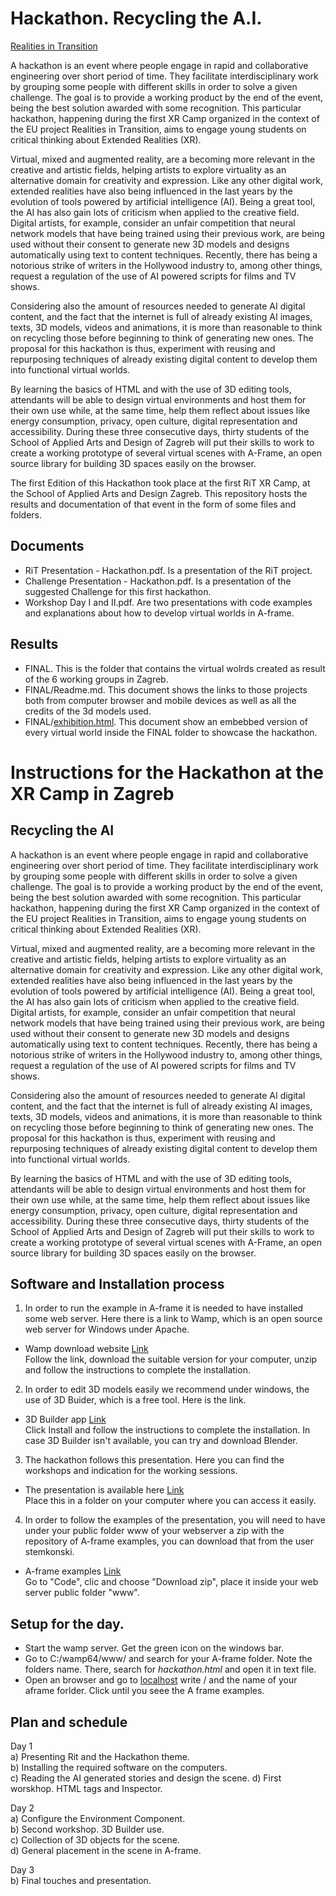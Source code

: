 # Hackathon. Recycling the A.I.
[Realities in Transition](https://www.realities-in-transition.eu/)

A hackathon is an event where people engage in rapid and collaborative engineering over short period of time. They facilitate interdisciplinary work by grouping some people with different skills in order to solve a given challenge. The goal is to provide a working product by the end of the event, being the best solution awarded with some recognition. This particular hackathon, happening during the first XR Camp organized in the context of the EU project Realities in Transition, aims to engage young students on critical thinking about Extended Realities (XR).

Virtual, mixed and augmented reality, are a becoming more relevant in the creative and artistic fields, helping artists to explore virtuality as an alternative domain for creativity and expression. Like any other digital work, extended realities have also being influenced in the last years by the evolution of tools powered by artificial intelligence (AI). Being a great tool, the AI has also gain lots of criticism when applied to the creative field. Digital artists, for example, consider an unfair competition that neural network models that have being trained using their previous work, are being used without their consent to generate new 3D models and designs automatically using text to content techniques. Recently, there has being a notorious strike of writers in the Hollywood industry to, among other things, request a regulation of the use of AI powered scripts for films and TV shows.

Considering also the amount of resources needed to generate AI digital content, and the fact that the internet is full of already existing AI images, texts, 3D models, videos and animations, it is more than reasonable to think on recycling those before beginning to think of generating new ones. The proposal for this hackathon is thus, experiment with reusing and repurposing techniques of already existing digital content to develop them into functional virtual worlds.

By learning the basics of HTML and with the use of 3D editing tools, attendants will be able to design virtual environments and host them for their own use while, at the same time, help them reflect about issues like energy consumption, privacy, open culture, digital representation and accessibility. During these three consecutive days, thirty students of the School of Applied Arts and Design of Zagreb will put their skills to work to create a working prototype of several virtual scenes with A-Frame, an open source library for building 3D spaces easily on the browser.

The first Edition of this Hackathon took place at the first RiT XR Camp, at the School of Applied Arts and Design Zagreb. This repository hosts the results and documentation of that event in the form of some files and folders. 

## Documents
* RiT Presentation - Hackathon.pdf. Is a presentation of the RiT project.
* Challenge Presentation - Hackathon.pdf. Is a presentation of the suggested Challenge for this first hackathon.
* Workshop Day I and II.pdf. Are two presentations with code examples and explanations about how to develop virtual worlds in A-frame.

## Results
* FINAL. This is the folder that contains the virtual wolrds created as result of the 6 working groups in Zagreb.
* FINAL/Readme.md. This document shows the links to those projects both from computer browser and mobile devices as well as all the credits of the 3d models used.
* FINAL/[exhibition.html](https://laverbenaelectronica.github.io/vr/hackaton/FINAL/exhibition.html). This document show an embebbed version of every virtual world inside the FINAL folder to showcase the hackathon.
# Instructions for the Hackathon at the XR Camp in Zagreb

## Recycling the AI

A hackathon is an event where people engage in rapid and collaborative engineering over short period of time. They facilitate interdisciplinary work by grouping some people with different skills in order to solve a given challenge. The goal is to provide a working product by the end of the event, being the best solution awarded with some recognition. This particular hackathon, happening during the first XR Camp organized in the context of the EU project Realities in Transition, aims to engage young students on critical thinking about Extended Realities (XR).

Virtual, mixed and augmented reality, are a becoming more relevant in the creative and artistic fields, helping artists to explore virtuality as an alternative domain for creativity and expression. Like any other digital work, extended realities have also being influenced in the last years by the evolution of tools powered by artificial intelligence (AI). Being a great tool, the AI has also gain lots of criticism when applied to the creative field. Digital artists, for example, consider an unfair competition that neural network models that have being trained using their previous work, are being used without their consent to generate new 3D models and designs automatically using text to content techniques. Recently, there has being a notorious strike of writers in the Hollywood industry to, among other things, request a regulation of the use of AI powered scripts for films and TV shows.

Considering also the amount of resources needed to generate AI digital content, and the fact that the internet is full of already existing AI images, texts, 3D models, videos and animations, it is more than reasonable to think on recycling those before beginning to think of generating new ones. The proposal for this hackathon is thus, experiment with reusing and repurposing techniques of already existing digital content to develop them into functional virtual worlds.

By learning the basics of HTML and with the use of 3D editing tools, attendants will be able to design virtual environments and host them for their own use while, at the same time, help them reflect about issues like energy consumption, privacy, open culture, digital representation and accessibility. During these three consecutive days, thirty students of the School of Applied Arts and Design of Zagreb will put their skills to work to create a working prototype of several virtual scenes with A-Frame, an open source library for building 3D spaces easily on the browser.

## Software and Installation process

1) In order to run the example in A-frame it is needed to have installed some web server. Here there is a link to Wamp, which is an open source web server for Windows under Apache.
- Wamp download website [Link](https://www.wampserver.com/en/)  
Follow the link, download the suitable version for your computer, unzip and follow the instructions to complete the installation.

2) In order to edit 3D models easily we recommend under windows, the use of 3D Buider, which is a free tool. Here is the link.
- 3D Builder app [Link](https://apps.microsoft.com/detail/3d-builder/9WZDNCRFJ3T6)  
Click Install and follow the instructions to complete the installation. In case 3D Builder isn't available, you can try and download Blender.

3) The hackathon follows this presentation. Here you can find the workshops and indication for the working sessions. 
- The presentation is available here [Link](https://www.realities-in-transition.eu/workshop/guideline-how-do-you-organise-an-recycling-the-ai-hackathon/)  
Place this in a folder on your computer where you can access it easily.

4) In order to follow the examples of the presentation, you will need to have under your public folder www of your webserver a zip with the repository of A-frame examples, you can download that from the user stemkonski.
- A-frame examples [Link](https://github.com/stemkoski/A-Frame-Examples)  
Go to "Code", clic and choose "Download zip", place it inside your web server public folder "www".

## Setup for the day.
- Start the wamp server. Get the green icon on the windows bar.    
- Go to C:/wamp64/www/ and search for your A-frame folder. Note the folders name. There, search for *hackathon.html* and open it in text file.     
- Open an browser and go to [localhost](http://localhost/) write / and the name of your aframe forlder. Click until you seee the A frame examples.

## Plan and schedule
Day 1  
a) Presenting Rit and the Hackathon theme.   
b) Installing the required software on the computers.   
c) Reading the AI generated stories and design the scene.
d) First worskhop. HTML tags and Inspector.   

Day 2  
a) Configure the Environment Component.     
b) Second workshop. 3D Builder use.  
c) Collection of 3D objects for the scene.  
d) General placement in the scene in A-frame.     

Day 3  
b) Final touches and presentation.   
